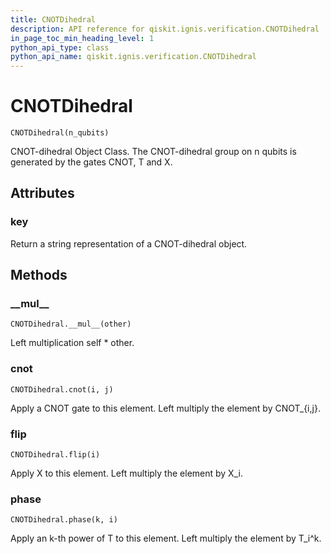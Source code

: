 ```yaml
---
title: CNOTDihedral
description: API reference for qiskit.ignis.verification.CNOTDihedral
in_page_toc_min_heading_level: 1
python_api_type: class
python_api_name: qiskit.ignis.verification.CNOTDihedral
---
```


# CNOTDihedral

<span id="qiskit.ignis.verification.CNOTDihedral" />

`CNOTDihedral(n_qubits)`

CNOT-dihedral Object Class. The CNOT-dihedral group on n qubits is generated by the gates CNOT, T and X.

## Attributes

### key

Return a string representation of a CNOT-dihedral object.

## Methods

### \_\_mul\_\_

<span id="qiskit.ignis.verification.CNOTDihedral.__mul__" />

`CNOTDihedral.__mul__(other)`

Left multiplication self \* other.

### cnot

<span id="qiskit.ignis.verification.CNOTDihedral.cnot" />

`CNOTDihedral.cnot(i, j)`

Apply a CNOT gate to this element. Left multiply the element by CNOT\_\{i,j}.

### flip

<span id="qiskit.ignis.verification.CNOTDihedral.flip" />

`CNOTDihedral.flip(i)`

Apply X to this element. Left multiply the element by X\_i.

### phase

<span id="qiskit.ignis.verification.CNOTDihedral.phase" />

`CNOTDihedral.phase(k, i)`

Apply an k-th power of T to this element. Left multiply the element by T\_i^k.

